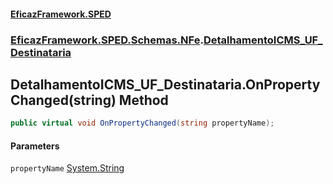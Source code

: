 #### [EficazFramework.SPED](EficazFrameworkSPED.md 'EficazFramework SPED')
### [EficazFramework.SPED.Schemas.NFe](EficazFramework.SPED.Schemas.NFe.md 'EficazFramework.SPED.Schemas.NFe').[DetalhamentoICMS_UF_Destinataria](EficazFramework.SPED.Schemas.NFe/DetalhamentoICMS_UF_Destinataria.md 'EficazFramework.SPED.Schemas.NFe.DetalhamentoICMS_UF_Destinataria')

## DetalhamentoICMS_UF_Destinataria.OnPropertyChanged(string) Method

```csharp
public virtual void OnPropertyChanged(string propertyName);
```
#### Parameters

<a name='EficazFramework.SPED.Schemas.NFe.DetalhamentoICMS_UF_Destinataria.OnPropertyChanged(string).propertyName'></a>

`propertyName` [System.String](https://docs.microsoft.com/en-us/dotnet/api/System.String 'System.String')